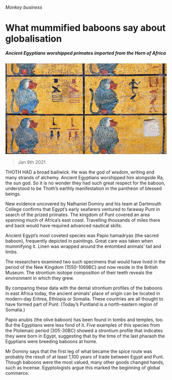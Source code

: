 ###### Monkey business

# What mummified baboons say about globalisation 

##### Ancient Egyptians worshipped primates imported from the Horn of Africa 

![image](images/20210109_map001.jpg) 

> Jan 9th 2021 


THOTH HAD a broad bailiwick. He was the god of wisdom, writing and many strands of alchemy. Ancient Egyptians worshipped him alongside Ra, the sun god. So it is no wonder they had such great respect for the baboon, understood to be Thoth’s earthly manifestation in the pantheon of blessed beings.


New evidence uncovered by Nathaniel Dominy and his team at Dartmouth College confirms that Egypt’s early seafarers ventured to faraway Punt in search of the prized primates. The kingdom of Punt covered an area spanning much of Africa’s east coast. Travelling thousands of miles there and back would have required advanced nautical skills.



Ancient Egypt’s most coveted species was Papio hamadryas (the sacred baboon), frequently depicted in paintings. Great care was taken when mummifying it. Linen was wrapped around the entombed animals’ tail and limbs.


The researchers examined two such specimens that would have lived in the period of the New Kingdom (1550-1069BC) and now reside in the British Museum. The strontium isotope composition of their teeth reveals the environment in which they grew.


By comparing these data with the dental strontium profiles of the baboons in east Africa today, the ancient animals’ place of origin can be located in modern-day Eritrea, Ethiopia or Somalia. These countries are all thought to have formed part of Punt. (Today’s Puntland is a north-eastern region of Somalia.)


Papio anubis (the olive baboon) has been found in tombs and temples, too. But the Egyptians were less fond of it. Five examples of this species from the Ptolemaic period (305-30BC) showed a strontium profile that indicates they were born in Egypt, suggesting that by the time of the last pharaoh the Egyptians were breeding baboons at home.


Mr Dominy says that the first leg of what became the spice route was probably the result of at least 1,100 years of trade between Egypt and Punt. Though baboons were the most valued, many other goods changed hands, such as incense. Egyptologists argue this marked the beginning of global commerce.

